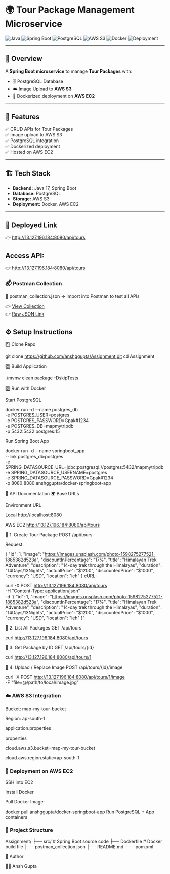 # 🌍 Tour Package Management Microservice

![Java](https://img.shields.io/badge/Java-17-orange?style=for-the-badge&logo=openjdk)
![Spring Boot](https://img.shields.io/badge/SpringBoot-3.0-brightgreen?style=for-the-badge&logo=springboot)
![PostgreSQL](https://img.shields.io/badge/PostgreSQL-15-blue?style=for-the-badge&logo=postgresql)
![AWS S3](https://img.shields.io/badge/AWS-S3-orange?style=for-the-badge&logo=amazonaws)
![Docker](https://img.shields.io/badge/Docker-Enabled-blue?style=for-the-badge&logo=docker)
![Deployment](https://img.shields.io/badge/Deployed-AWS%20EC2-lightgrey?style=for-the-badge&logo=amazonec2)

---

## 📌 Overview
A **Spring Boot microservice** to manage **Tour Packages** with:
- 🗄️ PostgreSQL Database
- ☁️ Image Upload to **AWS S3**
- 🐳 Dockerized deployment on **AWS EC2**

---

## 🚀 Features
✅ CRUD APIs for Tour Packages  
✅ Image upload to AWS S3  
✅ PostgreSQL integration  
✅ Dockerized deployment  
✅ Hosted on AWS EC2

---

## 🏗️ Tech Stack
- **Backend:** Java 17, Spring Boot
- **Database:** PostgreSQL
- **Storage:** AWS S3
- **Deployment:** Docker, AWS EC2

---
## 🔗 Deployed Link
👉 http://13.127.196.184:8080/api/tours

## Access API: 

👉 http://13.127.196.184:8080/api/tours

### 📬 Postman Collection
📂 postman_collection.json → Import into Postman to test all APIs 

👉 [View Collection](https://github.com/anshggupta/Assignment/blob/main/postman_collection.json)  
👉 [Raw JSON Link](https://raw.githubusercontent.com/anshggupta/Assignment/main/postman_collection.json)



## ⚙️ Setup Instructions

 1️⃣ Clone Repo

git clone https://github.com/anshggupta/Assignment.git
cd Assignment

2️⃣ Build Application

./mvnw clean package -DskipTests

3️⃣ Run with Docker

Start PostgreSQL

docker run -d --name postgres_db \
  -e POSTGRES_USER=postgres \
  -e POSTGRES_PASSWORD=Gpak#1234 \
  -e POSTGRES_DB=mapmytripdb \
  -p 5432:5432 postgres:15

Run Spring Boot App

docker run -d --name springboot_app \
  --link postgres_db:postgres \
  -e SPRING_DATASOURCE_URL=jdbc:postgresql://postgres:5432/mapmytripdb \
  -e SPRING_DATASOURCE_USERNAME=postgres \
  -e SPRING_DATASOURCE_PASSWORD=Gpak#1234 \
  -p 8080:8080 anshggupta/docker-springboot-app

 📖 API Documentation
🌍 Base URLs

Environment	URL

Local	http://localhost:8080

AWS EC2	http://13.127.196.184:8080/api/tours

🔹 1. Create Tour Package
POST /api/tours

Request:

{
  "id": 1,
  "image": "https://images.unsplash.com/photo-1598275277521-1885382d523a",
  "discountInPercentage": "17%",
  "title": "Himalayan Trek Adventure",
  "description": "14-day trek through the Himalayas",
  "duration": "14Days/13Nights",
  "actualPrice": "$1200",
  "discountedPrice": "$1000",
  "currency": "USD",
  "location": "leh"
}
cURL:

curl -X POST http://13.127.196.184:8080/api/tours \
  -H "Content-Type: application/json" \
  -d '{
    "id": 1,
    "image": "https://images.unsplash.com/photo-1598275277521-1885382d523a",
    "discountInPercentage": "17%",
    "title": "Himalayan Trek Adventure",
    "description": "14-day trek through the Himalayas",
    "duration": "14Days/13Nights",
    "actualPrice": "$1200",
    "discountedPrice": "$1000",
    "currency": "USD",
    "location": "leh"
  }'

🔹 2. List All Packages
GET /api/tours


curl http://13.127.196.184:8080/api/tours

🔹 3. Get Package by ID
GET /api/tours/{id}

curl http://13.127.196.184:8080/api/tours/1

🔹 4. Upload / Replace Image
POST /api/tours/{id}/image

curl -X POST http://13.127.196.184:8080/api/tours/1/image \
  -F "file=@/path/to/local/image.jpg"


### ☁️ AWS S3 Integration
Bucket: map-my-tour-bucket

Region: ap-south-1

application.properties

properties

cloud.aws.s3.bucket=map-my-tour-bucket

cloud.aws.region.static=ap-south-1

### 🚀 Deployment on AWS EC2
SSH into EC2

Install Docker

Pull Docker Image:

docker pull anshggupta/docker-springboot-app
Run PostgreSQL + App containers

### 📂 Project Structure

Assignment/
├── src/                 # Spring Boot source code
├── Dockerfile           # Docker build file
├── postman_collection.json
├── README.md
└── pom.xml


📝 Author

👨‍💻 Ansh Gupta